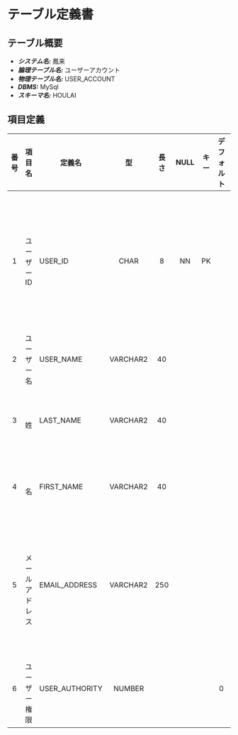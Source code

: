 # テーブル定義書

## テーブル概要

- **_システム名:_** 鳳来
- **_論理テーブル名:_** ユーザーアカウント
- **_物理テーブル名:_** USER_ACCOUNT
- **_DBMS:_** MySql
- **_スキーマ名:_** HOULAI

## 項目定義

| 番号 |      項目名      | 定義名         |    型    | 長さ | NULL | キー | デフォルト | 説明                       |
| :--: | :--------------: | -------------- | :------: | :--: | :--: | :--: | :--------: | -------------------------- |
|  1   |   ユーザー ID    | USER_ID        |   CHAR   |  8   |  NN  |  PK  |            | ユーザーを識別する一意の値 |
|  2   |   ユーザー 名    | USER_NAME      | VARCHAR2 |  40  |      |      |            | ユーザー名                 |
|  3   |       　姓       | LAST_NAME      | VARCHAR2 |  40  |      |      |            | ユーザーの姓               |
|  4   |       　名       | FIRST_NAME     | VARCHAR2 |  40  |      |      |            | ユーザーの名               |
|  5   | 　メールアドレス | EMAIL_ADDRESS  | VARCHAR2 | 250  |      |      |            | ユーザーのメールアドレス   |
|  6   |  　ユーザー権限  | USER_AUTHORITY |  NUMBER  |      |      |      |     0      | ユーザーの権限             |
